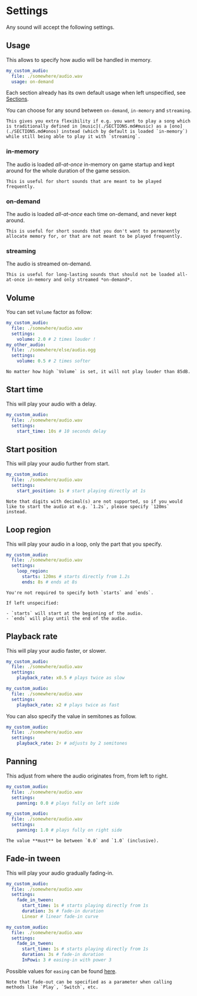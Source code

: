 # Settings

Any sound will accept the following settings.

## Usage

This allows to specify how audio will be handled in memory.

```yml
my_custom_audio:
  file: ./somewhere/audio.wav
  usage: on-demand
```

Each section already has its own default usage when left unspecified, see [Sections](./SETTINGS.md).

You can choose for any sound between `on-demand`, `in-memory` and `streaming`.

```admonish info
This gives you extra flexibility if e.g. you want to play a song which is traditionally defined in [music](./SECTIONS.md#music) as a [ono](./SECTIONS.md#onos) instead (which by default is loaded `in-memory`) while still being able to play it with `streaming`.
```

### in-memory

The audio is loaded *all-at-once* in-memory on game startup and kept around for the whole duration of the game session.

```admonish hint
This is useful for short sounds that are meant to be played frequently.
```

### on-demand

The audio is loaded *all-at-once* each time on-demand, and never kept around.
  
```admonish hint
This is useful for short sounds that you don't want to permanently allocate memory for, or that are not meant to be played frequently.
```

### streaming

The audio is streamed on-demand.
  
```admonish hint
This is useful for long-lasting sounds that should not be loaded all-at-once in-memory and only streamed *on-demand*.
```

## Volume

You can set `Volume` factor as follow:

```yml
my_custom_audio:
  file: ./somewhere/audio.wav
  settings:
    volume: 2.0 # 2 times louder !
my_other_audio:
  file: ./somewhere/else/audio.ogg
  settings:
    volume: 0.5 # 2 times softer
```

```admonish info
No matter how high `Volume` is set, it will not play louder than 85dB.
```

## Start time

This will play your audio with a delay.

```yml
my_custom_audio:
  file: ./somewhere/audio.wav
  settings:
    start_time: 10s # 10 seconds delay
```

## Start position

This will play your audio further from start.

```yml
my_custom_audio:
  file: ./somewhere/audio.wav
  settings:
    start_position: 1s # start playing directly at 1s
```

```admonish warning
Note that digits with decimal(s) are not supported, so if you would like to start the audio at e.g. `1.2s`, please specify `120ms` instead.
```

## Loop region

This will play your audio in a loop, only the part that you specify.

```yml
my_custom_audio:
  file: ./somewhere/audio.wav
  settings:
    loop_region:
      starts: 120ms # starts directly from 1.2s
      ends: 8s # ends at 8s
```

```admonish hint
You're not required to specify both `starts` and `ends`.

If left unspecified:

- `starts` will start at the beginning of the audio.
- `ends` will play until the end of the audio.
```

## Playback rate

This will play your audio faster, or slower.

```yml
my_custom_audio:
  file: ./somewhere/audio.wav
  settings:
    playback_rate: x0.5 # plays twice as slow
```

```yml
my_custom_audio:
  file: ./somewhere/audio.wav
  settings:
    playback_rate: x2 # plays twice as fast
```

You can also specify the value in semitones as follow.

```yml
my_custom_audio:
  file: ./somewhere/audio.wav
  settings:
    playback_rate: 2♯ # adjusts by 2 semitones
```

## Panning

This adjust from where the audio originates from, from left to right.

```yml
my_custom_audio:
  file: ./somewhere/audio.wav
  settings:
    panning: 0.0 # plays fully on left side
```

```yml
my_custom_audio:
  file: ./somewhere/audio.wav
  settings:
    panning: 1.0 # plays fully on right side
```

```admonish warning
The value **must** be between `0.0` and `1.0` (inclusive).
```

## Fade-in tween

This will play your audio gradually fading-in.

```yml
my_custom_audio:
  file: ./somewhere/audio.wav
  settings:
    fade_in_tween:
      start_time: 1s # starts playing directly from 1s
      duration: 3s # fade-in duration
      Linear # linear fade-in curve
```

```yml
my_custom_audio:
  file: ./somewhere/audio.wav
  settings:
    fade_in_tween:
      start_time: 1s # starts playing directly from 1s
      duration: 3s # fade-in duration
      InPowi: 3 # easing-in with power 3
```

Possible values for `easing` can be found [here](https://docs.rs/kira/latest/kira/tween/enum.Easing.html).

```admonish hint
Note that fade-out can be specified as a parameter when calling methods like `Play`, `Switch`, etc.
```

